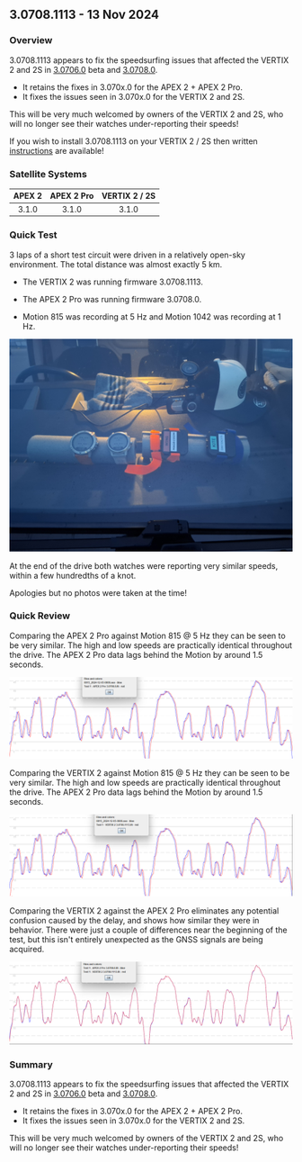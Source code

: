 ## 3.0708.1113 - 13 Nov 2024

### Overview

3.0708.1113 appears to fix the speedsurfing issues that affected the VERTIX 2 and 2S in [3.0706.0](../3.0706.0/README.md) beta and [3.0708.0](../3.0708.0/README.md).

- It retains the fixes in 3.070x.0 for the APEX 2 + APEX 2 Pro.
- It fixes the issues seen in 3.070x.0 for the VERTIX 2 and 2S.

This will be very much welcomed by owners of the VERTIX 2 and 2S, who will no longer see their watches under-reporting their speeds! 

If you wish to install 3.0708.1113 on your VERTIX 2 / 2S then written [instructions](install.md) are available!



### Satellite Systems

| APEX 2 | APEX 2 Pro | VERTIX 2 / 2S |
| :----: | :--------: | :-----------: |
| 3.1.0  |   3.1.0    |     3.1.0     |



### Quick Test

3 laps of a short test circuit were driven in a relatively open-sky environment. The total distance was almost exactly 5 km.

- The VERTIX 2 was running firmware 3.0708.1113.

- The APEX 2 Pro was running firmware 3.0708.0.
- Motion 815 was recording at 5 Hz and Motion 1042 was recording at 1 Hz.


![mounting](img/watch-mounting.jpg)



At the end of the drive both watches were reporting very similar speeds, within a few hundredths of a knot.

Apologies but no photos were taken at the time!



### Quick Review

Comparing the APEX 2 Pro against Motion 815 @ 5 Hz they can be seen to be very similar. The high and low speeds are practically identical throughout the drive. The APEX 2 Pro data lags behind the Motion by around 1.5 seconds.

![APEX 2 Pro vs Motion](img/apex-2-pro.png)

Comparing the VERTIX 2 against Motion 815 @ 5 Hz they can be seen to be very similar. The high and low speeds are practically identical throughout the drive. The APEX 2 Pro data lags behind the Motion by around 1.5 seconds.

![VERTIX 2 vs Motion](img/vertix-2.png)

Comparing the VERTIX 2 against the APEX 2 Pro eliminates any potential confusion caused by the delay, and shows how similar they were in behavior. There were just a couple of differences near the beginning of the test, but this isn't entirely unexpected as the GNSS signals are being acquired.

![APEX 2 Pro vs VERTIX 2](img/coros-comparison.png)



### Summary

3.0708.1113 appears to fix the speedsurfing issues that affected the VERTIX 2 and 2S in [3.0706.0](../3.0706.0/README.md) beta and [3.0708.0](../3.0708.0/README.md).

- It retains the fixes in 3.070x.0 for the APEX 2 + APEX 2 Pro.
- It fixes the issues seen in 3.070x.0 for the VERTIX 2 and 2S.

This will be very much welcomed by owners of the VERTIX 2 and 2S, who will no longer see their watches under-reporting their speeds! 
